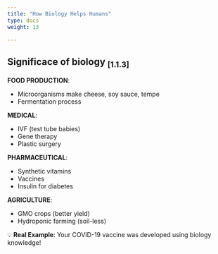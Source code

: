 ```yaml
---
title: "How Biology Helps Humans"
type: docs
weight: 13

---
```


## Significace of biology <sub>[1.1.3]</sub>

**FOOD PRODUCTION**:
- Microorganisms make cheese, soy sauce, tempe
- Fermentation process

**MEDICAL**:
- IVF (test tube babies)
- Gene therapy
- Plastic surgery

**PHARMACEUTICAL**:
- Synthetic vitamins
- Vaccines
- Insulin for diabetes

**AGRICULTURE**:
- GMO crops (better yield)
- Hydroponic farming (soil-less)

💡 **Real Example**: Your COVID-19 vaccine was developed using biology knowledge!
